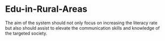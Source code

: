 # Edu-in-Rural-Areas
The aim of the system should not only focus on increasing the literacy rate but also should assist to elevate the communication skills and knowledge of the targeted society.

